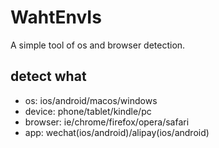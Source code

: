# WahtEnvIs

A simple tool of os and browser detection.

## detect what

* os: ios/android/macos/windows
* device: phone/tablet/kindle/pc
* browser: ie/chrome/firefox/opera/safari
* app: wechat(ios/android)/alipay(ios/android)

